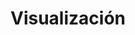 # Visualización



<!-- ggplot(data = <DATOS>) + -->
<!-- <GEOM_FUNCIÓN>( -->
<!--   mapping = aes(<MAPEOS>), -->
<!--   stat = <ESTADÍSTICAS>, -->
<!--   position = <POSICIÓN> -->
<!-- ) + -->
<!-- <FUNCIÓN_COORDENADAS> + -->
<!-- <FUNCIÓN_FACETAS> -->

<!-- ## GDS -->

<!-- - R no es un SIG (Sistemas de Información Geográficos) -->

<!-- - R permite hacer Ciencia de Datos Geográficos (SDG) -->

<!-- | Atributos     | SIG | SDG | -->
<!-- |---------------|:-------------:|:-------------:| -->
<!-- |Disciplinas | Geografía | Geografía, Computación, Estadística| -->
<!-- | Foco | Interfaz Gráfica | Código | -->
<!-- | Reproducibilidad | Mínimo | Máximo | -->


<!-- ## Paquetes -->

<!-- - sp, sf: para manejar información espacial vectorial -->
<!-- - raster: para trabajar con rasters -->

<!-- - ggplot2, rasterVis, tmap, leaflet, o mapview: para visualizar información espacial -->

<!-- - Es sencillo conectar R con programas SIG: GRASS GIS (rgrass7), SAGA (RSAGA), QGIS (RQGIS y qgisremote), incluso ArcGIS (arcgisbinding). -->

<!-- ## sf  -->

<!-- Combina las funcionalidades de 3 paquetes: **sp**, **rgeos** y **rgdal** -->

<!-- Ventajas respecto a otros paquetes:  -->

<!-- Mayor **velocidad** para importar y exportar los datos -->

<!-- Más tipos de **geometrías** soportadas -->

<!-- **Compatibilidad** con tidyverse. Funciona el pipe! -->

<!-- El paquete **sp** es predecesor de sf. -->

<!-- Muchos paquetes espaciales de R todavía dependen del paquete sp, por lo tanto, es importante saber cómo **convertir**. -->

<!-- Convertir objetos  **sf** a **sp** -->

<!-- ```{r eval=FALSE} -->
<!-- # Para transformar de SF a SP -->
<!-- objeto.sp <- as(objeto.sf, "Spatial") -->
<!-- ``` -->

<!-- Convertir objetos  **sp** a **sf** -->

<!-- ```{r eval=FALSE} -->
<!-- # Para transformar de SP a SF -->
<!-- objeto.sf <- st_as_sf(objeto.sp) -->
<!-- ``` -->



<!-- ## st_read() -->

<!-- Los objetos sf tienen una clase que combina **'data.frame'** y **'sf'** -->

<!-- Los objetos sf también tienen una columna especial que contiene los datos de geometría, usualmente llamado 'geom' o **'geometry'**. -->

<!-- Las funciones del paquete **dplyr** se pueden aplicar. Para saber la totalidad de funciones que son aplicables a un objeto de **clase 'sf'** consultar **methods()**. -->

<!-- Para la unión de objetos espaciales se usa **st_join(x, y)**. El método de join utilizado es siempre left join, manteniendo los registros del primer atributo. -->

<!-- ## Importar shapes -->

<!-- Los shapes con límites de los barrios de Berlin los obtenemos [aquí](http://geoserver01.uit.tufts.edu/wfs?outputformat=SHAPE-ZIP&request=GetFeature&service=wfs&srsName=EPSG%3A4326&typeName=sde%3AGISPORTAL.GISOWNER01.BERLIN_BEZIRKE_BOROUGHS01&version=2.0.0). -->

<!-- Para trabajar descomprimimos el zip y dejamos los 5 archivos en una misma carpeta. -->

<!-- ```{r eval=FALSE} -->
<!-- # cargo paquete -->
<!-- library(sf) -->

<!-- # importo shapes -->
<!-- unzip("data/GISPORTAL_GISOWNER01_BERLIN_BEZIRKE_BOROUGHS01.zip", exdir = "data/")  -->
<!-- barrios <- st_read("data/GISPORTAL_GISOWNER01_BERLIN_BEZIRKE_BOROUGHS01.shp", stringsAsFactors = FALSE) -->

<!-- # consulto clase  -->
<!-- class(barrios) -->
<!-- ``` -->
<!-- ```{r eval=FALSE} -->
<!-- # consulto métodos -->
<!-- methods(class = "sf") -->
<!-- ``` -->


<!-- ## Mapa de coropletas -->

<!-- - [Buenas prácticas](https://blog.datawrapper.de/choroplethmaps/) -->

<!-- - Es un **mapa temático** en el que las regiones se colorean de un motivo que muestra una **medida estadística**. -->


<!-- ## Encoding -->

<!-- ```{r } -->
<!-- library(stringi) -->
<!-- ``` -->
<!-- ```{r eval=FALSE} -->
<!-- # con qué encoding vienen los datos? -->
<!-- stri_enc_mark(barrios$BezName) -->
<!-- ``` -->
<!-- ```{r eval=FALSE} -->
<!-- library(dplyr) -->
<!-- # defino que los lea como 'ISO-8859-1' y pase a 'UTF-8' -->
<!-- barrios <- barrios %>% -->
<!--            mutate(BezName = stri_conv(BezName, from = 'ISO-8859-1', to = 'UTF-8', to_raw = FALSE)) -->
<!-- head(barrios$BezName,12) -->
<!-- ``` -->


<!-- ## Expresiones regulares -->

<!-- ```{r eval=FALSE} -->
<!-- # los barrios están escritos igual? -->
<!-- table(unique(listings$neighbourhood_group) %in% barrios$BezName) -->

<!-- # busco la expresión y reemplazo -->
<!-- library(stringr) -->
<!-- large <- barrios$BezName -->
<!-- small <- listings$neighbourhood_group -->

<!-- berlin <- listings %>% mutate(neighbourhood_group = stri_replace(str = small,regex = small, replacement = large , mode="all")) -->

<!-- # chequeo -->
<!-- table(unique(berlin$neighbourhood_group) %in% barrios$BezName) -->
<!-- ``` -->

<!-- Uno los data frame listings  y ratings para agregar la variable 'review_score' -->

<!-- ```{r eval=FALSE} -->
<!-- berlin <- left_join(berlin, ratings, by = "id") -->
<!-- ``` -->


<!-- ## ggplot2 -->
<!-- ```{r eval=FALSE} -->
<!-- # cuento la cantidad de alojamientos por barrios -->
<!-- bn <- berlin %>% -->
<!--   group_by(neighbourhood_group) %>% -->
<!--   summarise(median_price = median(price)) -->

<!-- # uno berlin con el objeto espacial barrios -->
<!-- bn <- left_join(bn, barrios, by = c("neighbourhood_group"="BezName")) -->

<!-- # calculo centroides de los polígonos -->
<!-- latlong_mean <-  barrios %>% st_centroid(geometry) -->

<!-- # convierto la geometría en 2 vectores -->
<!-- latlong_mean <- st_coordinates(latlong_mean$geometry) -->
<!-- latlong_mean <- tibble(latlong_mean[,1], latlong_mean[,2]) -->
<!-- names(latlong_mean) <- c('lat', 'lon') -->
<!-- bn <- bind_cols(bn, latlong_mean) -->

<!-- library(ggplot2) -->
<!-- mapa<- ggplot(bn) + -->
<!--        geom_sf(aes(fill = median_price)) + -->
<!--        geom_text(aes(x = lat, y = lon, label = neighbourhood_group),  size = 3, hjust = 0.5)+ -->
<!--       scale_fill_viridis_c("# Alojamientos", option = "D") + -->
<!--       ggtitle("Alojamientos Airbnb por barrios de Berlin") + -->
<!--       theme_void() -->
<!-- mapa -->
<!-- ``` -->

<!-- ## leaflet -->

<!-- - El paquete leaflet es una extensión java script para R que permite hacer mapas interactivos. -->

<!-- - [Tutorial](https://rstudio.github.io/leaflet/) para comenzar. -->

<!-- ## leaflet() -->

<!-- | Función      | Descripción | -->
<!-- |---------------|:---------------------------------------:| -->
<!-- | leaflet()    |crea el objeto leaflet  | -->
<!-- | addTiles() |  define el mapa de base, por defecto utiliza OpenStreetMap. [Opciones](http://leaflet-extras.github.io/leaflet-providers/preview/) | -->
<!-- | setView() | define por centroide y zoom | -->
<!-- | addMarkers() | marcadores a partir de una capa espacial o de pares de coordenadas.| -->

<!-- El orden de los comandos es importante. -->


<!-- ## leaflet -->

<!-- ```{r eval=FALSE} -->
<!-- library(leaflet) -->

<!-- contenido <- paste(sep = "<br/>", -->
<!--                paste0("<img src='https://upload.wikimedia.org/wikipedia/commons/4/45/Estadio_Centenario_%28vista_a%C3%A9rea%29.jpg", "' />"), -->
<!--                paste0("<b>Name: </b>", "Estadio Centenario"), -->
<!--                paste0("<b>Place: </b>", "Montevideo, Uruguay"), -->
<!--                paste0("<a href='https://es.wikipedia.org/wiki/Estadio_Centenario", "'>Link</a>")) -->

<!-- mapa <- leaflet() %>% -->
<!--         addTiles() %>% -->
<!--         addMarkers(lng = -56.159158, lat = -34.888494, -->
<!--                    popup = contenido) -->
<!-- mapa -->
<!-- ``` -->



<!-- ## Mapa -->

<!-- ```{r echo=FALSE, eval=FALSE} -->
<!-- library(leaflet) -->

<!-- mapa <- leaflet() %>% -->
<!--         addTiles() %>% -->
<!--         addMarkers(lng = -56.15253, lat = -34.89445, -->
<!--                    popup ="Estadio Centenario") -->
<!-- mapa -->
<!-- ``` -->


<!-- ## Alojamientos Berlin -->

<!-- ```{r eval=FALSE} -->
<!-- # Alojamientos caros de Airbnb en Berlin -->
<!-- top <- filter(berlin, price > 500 & !is.na(review_scores_rating)) -->

<!-- # de sf a sp -->
<!-- barrios.sp <- as(barrios, "Spatial") -->

<!-- barrios.sp@data <- merge(barrios.sp@data, top, by.x ="BezName" , by.y="neighbourhood_group") -->

<!-- library(leaflet) -->
<!-- airbnb = makeIcon("https://raw.githubusercontent.com/calcita/R-tutorial/master/images/airbnb.png","/https://raw.githubusercontent.com/calcita/R-tutorial/master/images/airbnb@2x.png", 18, 18) -->

<!-- mapa <- leaflet(data = barrios.sp) %>% -->
<!--         #setView() -->
<!--         addTiles() %>% -->
<!--         addMarkers(lng = ~longitude, lat = ~latitude, icon = airbnb) -->
<!--         #addCircles() -->
<!--         #addLegend() -->
<!-- mapa -->
<!-- ``` -->


<!-- ## Alojamientos Berlin -->

<!-- ```{r echo=FALSE, eval=FALSE} -->
<!-- # Alojamientos caros de Airbnb en Berlin -->
<!-- top <- filter(berlin, price > 500 & !is.na(review_scores_rating)) -->

<!-- # de sf a sp -->
<!-- barrios.sp <- as(barrios, "Spatial") -->

<!-- barrios.sp@data <- merge(barrios.sp@data, top, by.x ="BezName" , by.y="neighbourhood_group") -->

<!-- library(leaflet) -->
<!-- airbnb = makeIcon("https://raw.githubusercontent.com/calcita/R-tutorial/master/images/airbnb.png","https://raw.githubusercontent.com/calcita/R-tutorial/master/images/airbnb@2x.png", 18, -->
<!--            18) -->

<!-- mapa <- leaflet(data = barrios.sp) %>% -->
<!--         #setView() -->
<!--         addTiles() %>% -->
<!--         addMarkers(lng = ~longitude, lat = ~latitude, icon = airbnb) -->
<!--         #addCircles() -->
<!--         #addLegend() -->
<!-- mapa -->
<!-- ``` -->

